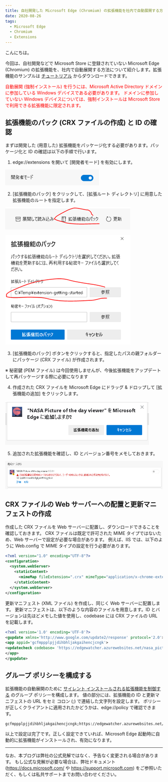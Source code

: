 ```yaml
---
title: 自社開発した Microsoft Edge (Chromium) の拡張機能を社内で自動展開する方法
date: 2020-08-26
tags: 
  - Microsoft Edge
  - Chromium
  - Extensions
---
```


こんにちは。

今回は、自社開発などで Microsoft Store に登録されていない Microsoft Edge (Chromium) の拡張機能を、社内で自動展開する方法について紹介します。拡張機能のサンプルは [チュートリアル](https://docs.microsoft.com/ja-jp/microsoft-edge/extensions-chromium/getting-started/part1-simple-extension) からダウンロードできます。

<span style="color: red;">
自動展開 (強制インストール) を行うには、Microsoft Active Directory ドメインに参加している Windows デバイスである必要があります。
ドメインに参加していない Windows デバイスについては、強制インストールは Microsoft Store で利用できる拡張機能に限定されます。
</span>

## 拡張機能のパック (CRX ファイルの作成) と ID の確認

まずは開発した (用意した) 拡張機能をパッケージ化する必要があります。パッケージ化と ID の確認は以下の手順で行います。

1. edge://extensions を開いて [開発者モード] を有効にします。

![開発者モード](/articles/internet-explorer-microsoft-edge/how-to-deploy-edge-extensions/developer-mode.png)

2. [拡張機能のパック] をクリックして、[拡張ルート ディレクトリ] に用意した拡張機能のルートを指定します。

![拡張機能のパックをクリック](/articles/internet-explorer-microsoft-edge/how-to-deploy-edge-extensions/pack-extension.png)

![拡張機能のパックのダイアログ](/articles/internet-explorer-microsoft-edge/how-to-deploy-edge-extensions/pack-extension-2.png)

3. [拡張機能のパック] ボタンをクリックすると、指定したパスの親フォルダーにパッケージ (CRX ファイル) が作成されます。

※ 秘密鍵 (PEM ファイル) は今回使用しませんが、今後拡張機能をアップデートして再パッケージする際に必要になります

4. 作成された CRX ファイルを Microsoft Edge にドラッグ & ドロップして [拡張機能の追加] をクリックします。

![拡張機能の追加](/articles/internet-explorer-microsoft-edge/how-to-deploy-edge-extensions/add-extension.png)

5. 追加された拡張機能を確認し、ID とバージョン番号をメモしておきます。

![拡張機能の ID を確認](/articles/internet-explorer-microsoft-edge/how-to-deploy-edge-extensions/confirm-extension-id.png)

## CRX ファイルの Web サーバーへの配置と更新マニフェストの作成

作成した CRX ファイルを Web サーバーに配置し、ダウンロードできることを確認しておきます。
CRX ファイルは既定で許可された MIME タイプではないため、Web サーバーで設定が必要な場合があります。
例えば、IIS では、以下のように Web.config で MIME タイプの設定を行う必要があります。

```xml
<?xml version="1.0" encoding="UTF-8"?> 
<configuration> 
  <system.webServer> 
    <staticContent> 
      <mimeMap fileExtension=".crx" mimeType="application/x-chrome-extension" /> 
    </staticContent> 
  </system.webServer> 
</configuration> 
```

更新マニフェスト (XML ファイル) を作成し、同じく Web サーバーに配置します。
更新マニフェストは、以下のような内容のファイルを用意します。ID とバージョンは先ほどメモした値を使用し、codebase には CRX ファイルの URL を記載します。

```xml
<?xml version='1.0' encoding='UTF-8'?>
<gupdate xmlns='http://www.google.com/update2/response' protocol='2.0'>
<app appid='gcfmppplpjjdihbhljakgaihencjcngk'>
<updatecheck codebase= 'https://edgewatcher.azurewebsites.net/nasa_picture_viewer.crx' version='0.0.0.1' />
</app>
</gupdate>
```

## グループ ポリシーを構成する

拡張機能の自動展開のために [サイレント インストールされる拡張機能を制御する](https://docs.microsoft.com/ja-jp/DeployEdge/microsoft-edge-policies#extensioninstallforcelist) のグループ ポリシーを構成します。
値の部分には、拡張機能の ID と更新マニフェストの URL をセミ コロン (;) で連結した文字列を設定します。
ポリシーが正しくクライアントに適用されたかどうかは、edge://policy で確認できます。

```text
gcfmppplpjjdihbhljakgaihencjcngk;https://edgewatcher.azurewebsites.net/nasa_picture_viewer.xml
```

以上で設定は完了です。正しく設定できていれば、Microsoft Edge 起動時に自動的に拡張機能がインストールされ、有効になります。

---
なお、本ブログは弊社の公式見解ではなく、予告なく変更される場合があります。
もし公式な見解が必要な場合は、弊社ドキュメント (https://docs.microsoft.com/ や https://support.microsoft.com) をご参照いただく、もしくは私共サポートまでお問い合わせください。
